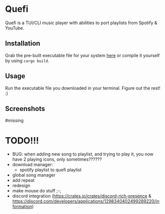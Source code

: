 # Quefi
Quefi is a TUI/CLI music player with abilities to port playlists from Spotify & YouTube.
## Installation
Grab the pre-built executable file for your system [here](https://github.com/nieboczek/quefi/releases/latest) or compile it yourself by using `cargo build`.
## Usage
Run the executable file you downloaded in your terminal.
Figure out the rest! :)
## Screenshots
#missing
# TODO!!!
- BUG: when adding new song to playlist, and trying to play it, you now have 2 playing icons, only sometimes??????
- download manager:
  - spotify playlist to quefi playlist
- global song manager
- add repeat
- redesign
- make mouse do stuff ;-;
- discord integration (https://crates.io/crates/discord-rich-presence & https://discord.com/developers/applications/1298340402499289220/information)
